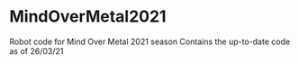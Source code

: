 # MindOverMetal2021
Robot code for Mind Over Metal 2021 season
Contains the up-to-date code as of 26/03/21
